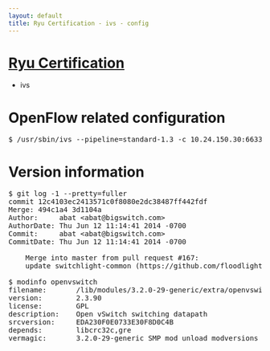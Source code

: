 ```yaml
---
layout: default
title: Ryu Certification - ivs - config
---
```

# [Ryu Certification](http://osrg.github.io/ryu/certification.html)
* ivs

# OpenFlow related configuration
<pre>
$ /usr/sbin/ivs --pipeline=standard-1.3 -c 10.24.150.30:6633 --dpid 0000000000000001 -i eth7 -i eth8
</pre>

# Version information
<pre>
$ git log -1 --pretty=fuller
commit 12c4103ec2413571c0f8080e2dc38487ff442fdf
Merge: 494c1a4 3d1104a
Author:     abat &lt;abat@bigswitch.com&gt;
AuthorDate: Thu Jun 12 11:14:41 2014 -0700
Commit:     abat &lt;abat@bigswitch.com&gt;
CommitDate: Thu Jun 12 11:14:41 2014 -0700

    Merge into master from pull request #167:
    update switchlight-common (https://github.com/floodlight/ivs/pull/167)

$ modinfo openvswitch
filename:       /lib/modules/3.2.0-29-generic/extra/openvswitch.ko
version:        2.3.90
license:        GPL
description:    Open vSwitch switching datapath
srcversion:     EDA230F0E0733E30F8D0C4B
depends:        libcrc32c,gre
vermagic:       3.2.0-29-generic SMP mod_unload modversions 
</pre>
